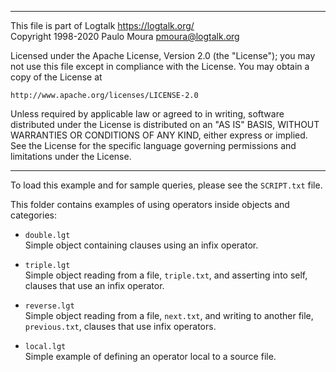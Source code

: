 ________________________________________________________________________

This file is part of Logtalk <https://logtalk.org/>  
Copyright 1998-2020 Paulo Moura <pmoura@logtalk.org>

Licensed under the Apache License, Version 2.0 (the "License");
you may not use this file except in compliance with the License.
You may obtain a copy of the License at

    http://www.apache.org/licenses/LICENSE-2.0

Unless required by applicable law or agreed to in writing, software
distributed under the License is distributed on an "AS IS" BASIS,
WITHOUT WARRANTIES OR CONDITIONS OF ANY KIND, either express or implied.
See the License for the specific language governing permissions and
limitations under the License.
________________________________________________________________________


To load this example and for sample queries, please see the `SCRIPT.txt`
file.

This folder contains examples of using operators inside objects and
categories:

- `double.lgt`  
	Simple object containing clauses using an infix operator.

- `triple.lgt`  
	Simple object reading from a file, `triple.txt`, and asserting into 
	self, clauses that use an infix operator.

- `reverse.lgt`  
	Simple object reading from a file, `next.txt`, and writing to 
	another file, `previous.txt`, clauses that use infix operators.

- `local.lgt`  
	Simple example of defining an operator local to a source file.
